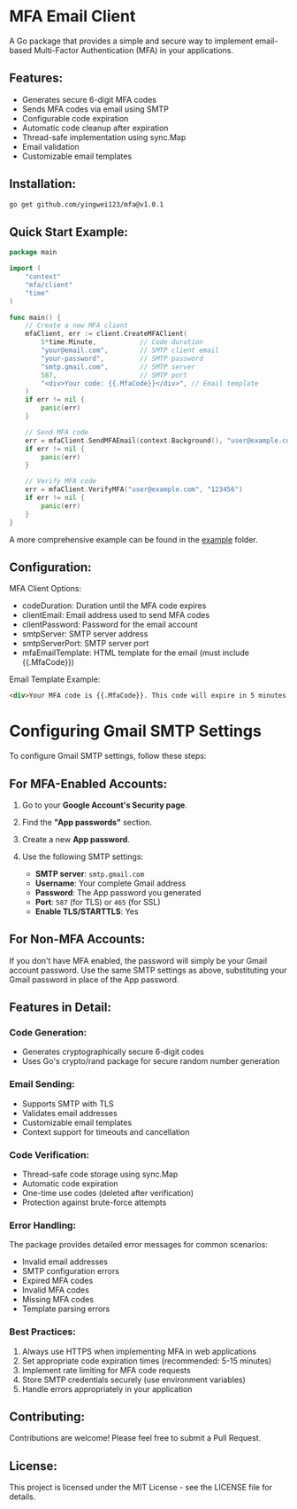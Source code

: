 # MFA Email Client

A Go package that provides a simple and secure way to implement email-based Multi-Factor Authentication (MFA) in your applications.

## Features:
- Generates secure 6-digit MFA codes
- Sends MFA codes via email using SMTP
- Configurable code expiration
- Automatic code cleanup after expiration
- Thread-safe implementation using sync.Map
- Email validation
- Customizable email templates

## Installation:
```bash
go get github.com/yingwei123/mfa@v1.0.1
```

## Quick Start Example:
```go
package main

import (
    "context"
    "mfa/client"
    "time"
)

func main() {
    // Create a new MFA client
    mfaClient, err := client.CreateMFAClient(
        5*time.Minute,           // Code duration
        "your@email.com",        // SMTP client email
        "your-password",         // SMTP password
        "smtp.gmail.com",        // SMTP server
        587,                     // SMTP port
        "<div>Your code: {{.MfaCode}}</div>", // Email template
    )
    if err != nil {
        panic(err)
    }

    // Send MFA code
    err = mfaClient.SendMFAEmail(context.Background(), "user@example.com")
    if err != nil {
        panic(err)
    }

    // Verify MFA code
    err = mfaClient.VerifyMFA("user@example.com", "123456")
    if err != nil {
        panic(err)
    }
}
```

A more comprehensive example can be found in the [example](example/main.go) folder.

## Configuration:

MFA Client Options:
- codeDuration: Duration until the MFA code expires
- clientEmail: Email address used to send MFA codes
- clientPassword: Password for the email account
- smtpServer: SMTP server address
- smtpServerPort: SMTP server port
- mfaEmailTemplate: HTML template for the email (must include {{.MfaCode}})

Email Template Example:
```html
<div>Your MFA code is {{.MfaCode}}. This code will expire in 5 minutes.</div>
```

# Configuring Gmail SMTP Settings

To configure Gmail SMTP settings, follow these steps:

## For MFA-Enabled Accounts:
1. Go to your **Google Account's Security page**.
2. Find the **"App passwords"** section.
3. Create a new **App password**.
4. Use the following SMTP settings:

   - **SMTP server**: `smtp.gmail.com`
   - **Username**: Your complete Gmail address
   - **Password**: The App password you generated
   - **Port**: `587` (for TLS) or `465` (for SSL)
   - **Enable TLS/STARTTLS**: Yes

## For Non-MFA Accounts:
If you don't have MFA enabled, the password will simply be your Gmail account password. Use the same SMTP settings as above, substituting your Gmail password in place of the App password.

## Features in Detail:

### Code Generation:
- Generates cryptographically secure 6-digit codes
- Uses Go's crypto/rand package for secure random number generation

### Email Sending:
- Supports SMTP with TLS
- Validates email addresses
- Customizable email templates
- Context support for timeouts and cancellation

### Code Verification:
- Thread-safe code storage using sync.Map
- Automatic code expiration
- One-time use codes (deleted after verification)
- Protection against brute-force attempts

### Error Handling:
The package provides detailed error messages for common scenarios:
- Invalid email addresses
- SMTP configuration errors
- Expired MFA codes
- Invalid MFA codes
- Missing MFA codes
- Template parsing errors

### Best Practices:
1. Always use HTTPS when implementing MFA in web applications
2. Set appropriate code expiration times (recommended: 5-15 minutes)
3. Implement rate limiting for MFA code requests
4. Store SMTP credentials securely (use environment variables)
5. Handle errors appropriately in your application

## Contributing:
Contributions are welcome! Please feel free to submit a Pull Request.

## License:
This project is licensed under the MIT License - see the LICENSE file for details.
